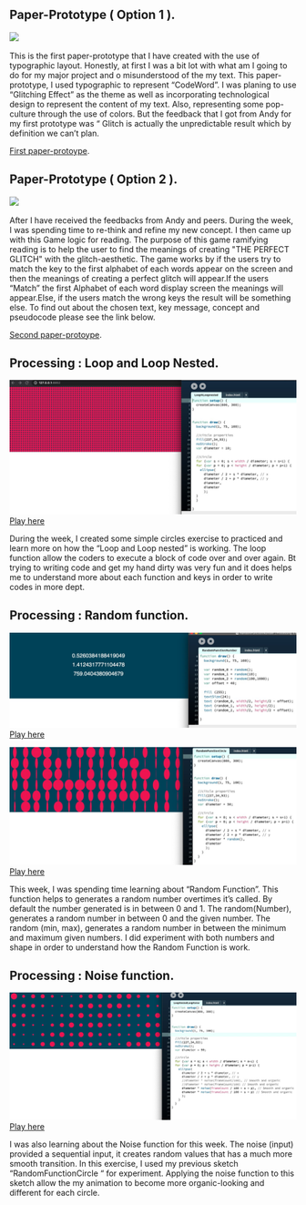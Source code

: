 

## Paper-Prototype ( Option 1 ).

![](Plan_1.gif)

This is the first paper-prototype that I have created with the use of typographic layout. Honestly, at first I was a bit lot with what am I going to do for my major project and o misunderstood of the my text. This paper-prototype, I used typographic to represent “CodeWord”. I was planing to use “Glitching Effect” as the theme as well as incorporating technological design to represent the content of my text. Also, representing some pop-culture through the use of colors. But the feedback that I got from Andy for my first prototype  was “ Glitch is actually the unpredictable result which by definition we can’t plan.

[First paper-protoype](https://docs.google.com/presentation/d/1dX_ZDAdoo_U-JSXTtUxhwClVBWJZjEu7X48fx6t4-Zc/edit#slide=id.g980079f83c_6_10).

## Paper-Prototype ( Option 2 ).

![](Plan_2.gif)

After I have received the feedbacks from Andy and peers. During the week, I was spending time to re-think and refine my new concept. I then came up with this Game logic for reading. The purpose of this game ramifying reading is to help the user to find the meanings of creating "THE PERFECT GLITCH"  with the glitch-aesthetic. The game works by if the users try to match the key to the first alphabet of each words appear on the screen and then the meanings of creating a perfect glitch will appear.If the users “Match” the first Alphabet of each word display screen the meanings will appear.Else, if the users match the wrong keys the result will be something else. To find out about the chosen text, key message, concept and pseudocode please see the link below.

[Second paper-protoype](https://docs.google.com/presentation/d/1dX_ZDAdoo_U-JSXTtUxhwClVBWJZjEu7X48fx6t4-Zc/edit#slide=id.ga0301ed005_0_0).

## Processing : Loop and Loop Nested.

![](LoopNLoopnested.jpg)
[Play here](https://ptpeem.github.io/EdmCodeWorld/Week_07/LoopNLoopnested/)

During the week, I created some simple circles exercise to practiced and learn more on how the “Loop and Loop nested” is working.  The loop function allow the coders to execute a block of code over and over again. Bt trying to writing code and get my hand dirty was very fun and it does helps me to understand more about each function and keys in order to write codes in more dept.

## Processing : Random function.

![](RandomFunctionNumber.jpg)
[Play here](https://ptpeem.github.io/EdmCodeWorld/Week_07/RandomFunctionNumber/)

![](RandomFunctionCircle.jpg)
[Play here](https://ptpeem.github.io/EdmCodeWorld/Week_07/RandomFunctionCircle/)

This week, I was spending time learning about “Random Function”. This function helps to generates a random number overtimes it’s called.  By default the number generated is in between 0 and 1. The random(Number), generates a random number in between 0 and the given number. The random (min, max), generates a random number in between the minimum and maximum given numbers. I did experiment with both numbers and shape in order to understand how the Random Function is work.

## Processing : Noise function.

![](LoopNestedLoopNoise.jpg)
[Play here](https://ptpeem.github.io/EdmCodeWorld/Week_07/LoopNestedLoopNoise/)

I was also learning about the Noise function for this week. The noise (input) provided a sequential input, it creates random values that has a much more smooth transition. In this exercise, I used my previous sketch “RandomFunctionCircle “ for experiment. Applying the noise function to this sketch allow the my animation to become more organic-looking and different for each circle.
